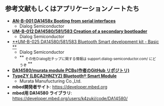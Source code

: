 ## 参考文献もしくはアプリケーションノートたち
* [**AN-B-001 DA1458x 
    Booting from serial interfaces**][1]
    * Dialog Semiconductor
* [**UM-B-012 DA14580/581/583
    Creation of a secondary bootloader**][2]
    * Dialog Semiconductor
* [**UM-B-025 DA14580/581/583
    Bluetooth Smart development kit - Basic **][3]
    * Dialog Semiconductor
    * ** <sub>その他Ｄialog社チップに関する情報は support.dialog-semiconductor.com/ にどうぞ</sub> **
* [**DA14580/murata module PCBs(作者のGitHub リポジトリ)**][4]
* [**TypeZY (LBCA2HNZYZ) Bluetooth® Smart Module**][5]
    * Murata Manufucturing Co.,Ltd.
* **mbed開発者サイト**: https://developer.mbed.org
* **mbed用 DA14580 ライブラリ**:
https://developer.mbed.org/users/k4zuki/code/DA14580/

[1]: http://support.dialog-semiconductor.com/resource/b-001-da14580-booting-serial-interfaces
[2]: http://support.dialog-semiconductor.com/resource/um-b-012-creation-secondary-boot-loader
[3]: http://support.dialog-semiconductor.com/resource/basic-dev-kit-um-b-025-da14580581583-bluetooth-smart-development-kit-sdk3
[4]: github.com/K4zuki/da14580
[5]: http://wireless.murata.com/eng/products/rf-modules-1/bluetooth/type-zy.html